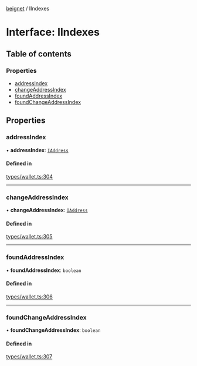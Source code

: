 [beignet](../README.md) / IIndexes

# Interface: IIndexes

## Table of contents

### Properties

- [addressIndex](IIndexes.md#addressindex)
- [changeAddressIndex](IIndexes.md#changeaddressindex)
- [foundAddressIndex](IIndexes.md#foundaddressindex)
- [foundChangeAddressIndex](IIndexes.md#foundchangeaddressindex)

## Properties

### addressIndex

• **addressIndex**: [`IAddress`](IAddress.md)

#### Defined in

[types/wallet.ts:304](https://github.com/synonymdev/beignet/blob/583604f/src/types/wallet.ts#L304)

___

### changeAddressIndex

• **changeAddressIndex**: [`IAddress`](IAddress.md)

#### Defined in

[types/wallet.ts:305](https://github.com/synonymdev/beignet/blob/583604f/src/types/wallet.ts#L305)

___

### foundAddressIndex

• **foundAddressIndex**: `boolean`

#### Defined in

[types/wallet.ts:306](https://github.com/synonymdev/beignet/blob/583604f/src/types/wallet.ts#L306)

___

### foundChangeAddressIndex

• **foundChangeAddressIndex**: `boolean`

#### Defined in

[types/wallet.ts:307](https://github.com/synonymdev/beignet/blob/583604f/src/types/wallet.ts#L307)
